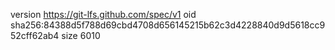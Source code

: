 version https://git-lfs.github.com/spec/v1
oid sha256:84388d5f788d69cbd4708d656145215b62c3d4228840d9d5618cc952cff62ab4
size 6010

